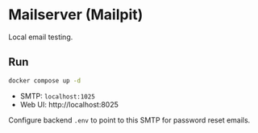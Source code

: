# Mailserver (Mailpit)

Local email testing.

## Run
```bash
docker compose up -d
```

- SMTP: `localhost:1025`
- Web UI: http://localhost:8025

Configure backend `.env` to point to this SMTP for password reset emails.
